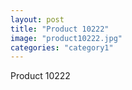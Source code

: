 ```yaml
---
layout: post
title: "Product 10222"
image: "product10222.jpg"
categories: "category1"
---
```

Product 10222
